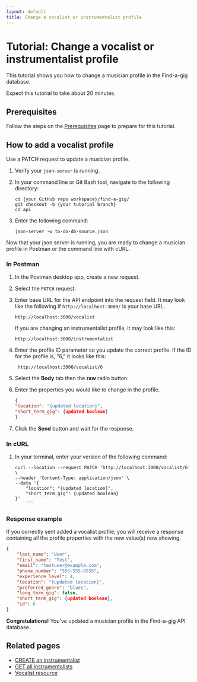 ```yaml
---
layout: default
title: Change a vocalist or instrumentalist profile
---
```


# Tutorial: Change a vocalist or instrumentalist profile

This tutorial shows you how to change a musician profile in the Find-a-gig database.

Expect this tutorial to take about 20 minutes.

## Prerequisites

Follow the steps on the [Prerequisites][def] page to prepare for this tutorial.

## How to add a vocalist profile

Use a PATCH request to update a musician profile.

1. Verify your `json-server` is running.
2. In your command line or Git Bash tool, navigate to the following directory:

    ```curl
    cd {your GitHub repo workspace}/find-a-gig/
    git checkout -b {your tutorial branch}
    cd api
    ```

3. Enter the following command:

    ```curl
    json-server -w to-do-db-source.json
    ```

Now that your json server is running, you are ready to change a musician profile in Postman or the command line with cURL.

### In Postman

1. In the Postman desktop app, create a new request.
2. Select the `PATCH` request.
3. Enter base URL for the API endpoint into the request field. It may look like the following if `http://localhost:3000/` is your base URL.

    ```shell
    http://localhost:3000/vocalist
    ```

    If you are changing an instrumentalist profile, it may look like this:

    ```shell
    http://localhost:3000/instrumentalist
    ```

4. Enter the profile ID parameter so you update the correct profile. If the ID for the profile is, "6," it looks like this:

   ```shell
    http://localhost:3000/vocalist/6
    ```

5. Select the **Body** tab then the **raw** radio button.
6. Enter the properties you would like to change in the profile.

    ```json
    {
    "location": "{updated location}",
    "short_term_gig": {updated boolean}
    }
    ```

7. Click the **Send** button and wait for the response.

### In cURL

1. In your terminal, enter your version of the following command:

    ```curl
    curl --location --request PATCH 'http://localhost:3000/vocalist/6' \
    --header 'Content-Type: application/json' \
    --data '{
        "location": "{updated location}",
        "short_term_gig": {updated boolean}
    }'
        ```

### Response example

If you correctly sent added a vocalist profile, you will receive a response containing all the profile properties with the new value(s) now showing.

```json
{
    "last_name": "User",
    "first_name": "Test",
    "email": "testuser@example.com",
    "phone_number": "555-555-5555",
    "experience_level": 4,
    "location": "{updated location}",
    "preferred_genre": "blues",
    "long_term_gig": false,
    "short_term_gig": {updated boolean},
    "id": 6
}
```

**Congratulations!** You've updated a musician profile in the Find-a-gig API database.

## Related pages

* [CREATE an instrumentalist](inst-create-inst.md)
* [GET all instrumentalists](inst-get-all-inst.md)
* [Vocalist resource](vocalists.md)


[def]: prerequisites.md
